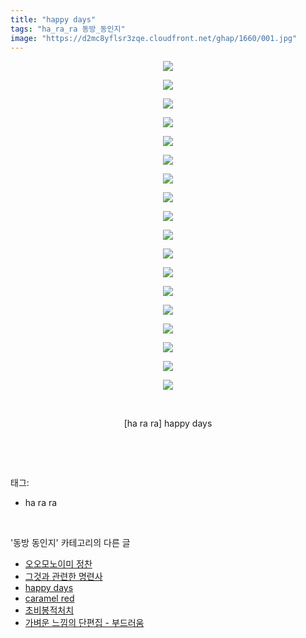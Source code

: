 ```yaml
---
title: "happy days"
tags: "ha_ra_ra 동방_동인지"
image: "https://d2mc8yflsr3zqe.cloudfront.net/ghap/1660/001.jpg"
---
```

<div class="article">
<p style="text-align: center; clear: none; float: none;"><img src="{{ site.imgserver2 }}/ghap/1660/001.jpg"/></p>
<p style="text-align: center; clear: none; float: none;"><img src="{{ site.imgserver2 }}/ghap/1660/002.jpg"/></p>
<p style="text-align: center; clear: none; float: none;"><img src="{{ site.imgserver2 }}/ghap/1660/003.jpg"/></p>
<p style="text-align: center; clear: none; float: none;"><img src="{{ site.imgserver2 }}/ghap/1660/004.jpg"/></p>
<p style="text-align: center; clear: none; float: none;"><img src="{{ site.imgserver2 }}/ghap/1660/005.jpg"/></p>
<p style="text-align: center; clear: none; float: none;"><img src="{{ site.imgserver2 }}/ghap/1660/006.jpg"/></p>
<p style="text-align: center; clear: none; float: none;"><img src="{{ site.imgserver2 }}/ghap/1660/007.jpg"/></p>
<p style="text-align: center; clear: none; float: none;"><img src="{{ site.imgserver2 }}/ghap/1660/008.jpg"/></p>
<p style="text-align: center; clear: none; float: none;"><img src="{{ site.imgserver2 }}/ghap/1660/009.jpg"/></p>
<p style="text-align: center; clear: none; float: none;"><img src="{{ site.imgserver2 }}/ghap/1660/010.jpg"/></p>
<p style="text-align: center; clear: none; float: none;"><img src="{{ site.imgserver2 }}/ghap/1660/011.jpg"/></p>
<p style="text-align: center; clear: none; float: none;"><img src="{{ site.imgserver2 }}/ghap/1660/012.jpg"/></p>
<p style="text-align: center; clear: none; float: none;"><img src="{{ site.imgserver2 }}/ghap/1660/013.jpg"/></p>
<p style="text-align: center; clear: none; float: none;"><img src="{{ site.imgserver2 }}/ghap/1660/014.jpg"/></p>
<p style="text-align: center; clear: none; float: none;"><img src="{{ site.imgserver2 }}/ghap/1660/015.jpg"/></p>
<p style="text-align: center; clear: none; float: none;"><img src="{{ site.imgserver2 }}/ghap/1660/016.jpg"/></p>
<p style="text-align: center; clear: none; float: none;"><img src="{{ site.imgserver2 }}/ghap/1660/017.jpg"/></p>
<p style="text-align: center; clear: none; float: none;"><img src="{{ site.imgserver2 }}/ghap/1660/018.jpg"/></p>
<p style="text-align: center; clear: none; float: none;"><br/></p>
<p style="text-align: center; clear: none; float: none;">[ha ra ra] happy days</p>
<p><br/></p>
</div><br/>
<div class="tagTrail">
<p>태그: </p>
<ul>
<li>ha ra ra</li>
</ul>
</div><br/>
<div class="another">
<p>'동방 동인지' 카테고리의 다른 글</p>
<ul>
<li><a href="/ghap_1662">오오모노이미 정찬</a></li>
<li><a href="/ghap_1661">그것과 관련한 명련사</a></li>
<li><a href="/ghap_1660">happy days</a></li>
<li><a href="/ghap_1659">caramel red</a></li>
<li><a href="/ghap_1658">초비봉적처치</a></li>
<li><a href="/ghap_1657">가벼운 느낌의 단편집 - 부드러움</a></li>
</ul>
</div><br/>
<div class="cb_module cb_fluid">
<div class="cb_wrt cb_profile">
</div><!-- commentList close -->
</div><br/>
